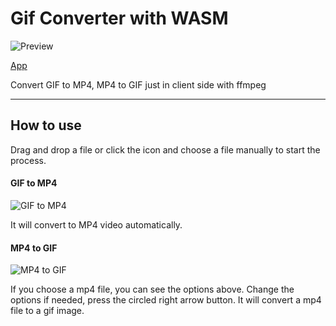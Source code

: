 # Gif Converter with WASM

![Preview](https://marshall-ku.github.io/gifconverter/preview.jpg)

[App](https://marshall-ku.github.io/gifconverter/)

Convert GIF to MP4, MP4 to GIF just in client side with ffmpeg

---

## How to use

Drag and drop a file or click the icon and choose a file manually to start the process.

#### GIF to MP4

![GIF to MP4](https://blog.kakaocdn.net/dn/dIv4LE/btqOguHdDU2/ttmPP7TV2N3Uf6zzbbpIVk/img.png)

It will convert to MP4 video automatically.

#### MP4 to GIF

![MP4 to GIF](https://blog.kakaocdn.net/dn/rlSEa/btqOnzmKSTB/Lnajta91JvEeZuaqkTAdK1/img.png)

If you choose a mp4 file, you can see the options above. Change the options if needed, press the circled right arrow button. It will convert a mp4 file to a gif image.
